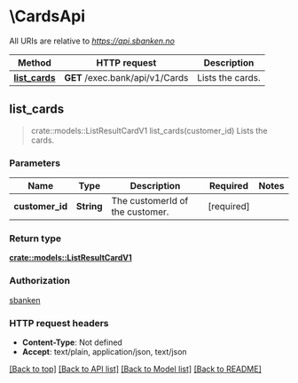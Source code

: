 # \CardsApi

All URIs are relative to *https://api.sbanken.no*

Method | HTTP request | Description
------------- | ------------- | -------------
[**list_cards**](CardsApi.md#list_cards) | **GET** /exec.bank/api/v1/Cards | Lists the cards.



## list_cards

> crate::models::ListResultCardV1 list_cards(customer_id)
Lists the cards.

### Parameters


Name | Type | Description  | Required | Notes
------------- | ------------- | ------------- | ------------- | -------------
**customer_id** | **String** | The customerId of the customer. | [required] |

### Return type

[**crate::models::ListResultCardV1**](ListResult.Card.v1.md)

### Authorization

[sbanken](../README.md#sbanken)

### HTTP request headers

- **Content-Type**: Not defined
- **Accept**: text/plain, application/json, text/json

[[Back to top]](#) [[Back to API list]](../README.md#documentation-for-api-endpoints) [[Back to Model list]](../README.md#documentation-for-models) [[Back to README]](../README.md)

